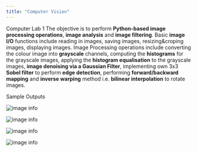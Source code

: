 ```yaml
---
title: "Computer Vision"
---
```

Computer Lab 1
The objective is to perform **Python-based image processing operations**, **image analysis** and **image filtering**. Basic **image I/O** functions include reading in images, saving images, resizing&croping images, displaying images. Image Processing operations include converting the colour image into **grayscale** channels, computing the **histograms** for the grayscale images, applying the **histogram equalisation** to the grayscale images, **image denoising via a Gaussian Filter**, implementing own 3x3 **Sobel filter** to perform **edge detection**, performing **forward/backward mapping** and **inverse warping** method i.e. **bilinear interpolation** to rotate images.

Sample Outputs

![image info](./pictures/histogram.png)

![image info](./pictures/gaussianfilter.png)

![image info](./pictures/sobel.png)

![image info](./pictures/rotation.png)


